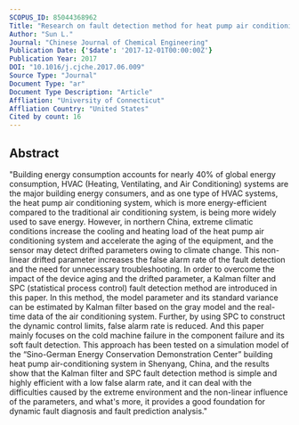 ```yaml
---
SCOPUS_ID: 85044368962
Title: "Research on fault detection method for heat pump air conditioning system under cold weather"
Author: "Sun L."
Journal: "Chinese Journal of Chemical Engineering"
Publication Date: {'$date': '2017-12-01T00:00:00Z'}
Publication Year: 2017
DOI: "10.1016/j.cjche.2017.06.009"
Source Type: "Journal"
Document Type: "ar"
Document Type Description: "Article"
Affliation: "University of Connecticut"
Affliation Country: "United States"
Cited by count: 16
---
```


## Abstract
"Building energy consumption accounts for nearly 40% of global energy consumption, HVAC (Heating, Ventilating, and Air Conditioning) systems are the major building energy consumers, and as one type of HVAC systems, the heat pump air conditioning system, which is more energy-efficient compared to the traditional air conditioning system, is being more widely used to save energy. However, in northern China, extreme climatic conditions increase the cooling and heating load of the heat pump air conditioning system and accelerate the aging of the equipment, and the sensor may detect drifted parameters owing to climate change. This non-linear drifted parameter increases the false alarm rate of the fault detection and the need for unnecessary troubleshooting. In order to overcome the impact of the device aging and the drifted parameter, a Kalman filter and SPC (statistical process control) fault detection method are introduced in this paper. In this method, the model parameter and its standard variance can be estimated by Kalman filter based on the gray model and the real-time data of the air conditioning system. Further, by using SPC to construct the dynamic control limits, false alarm rate is reduced. And this paper mainly focuses on the cold machine failure in the component failure and its soft fault detection. This approach has been tested on a simulation model of the “Sino-German Energy Conservation Demonstration Center” building heat pump air-conditioning system in Shenyang, China, and the results show that the Kalman filter and SPC fault detection method is simple and highly efficient with a low false alarm rate, and it can deal with the difficulties caused by the extreme environment and the non-linear influence of the parameters, and what's more, it provides a good foundation for dynamic fault diagnosis and fault prediction analysis."

